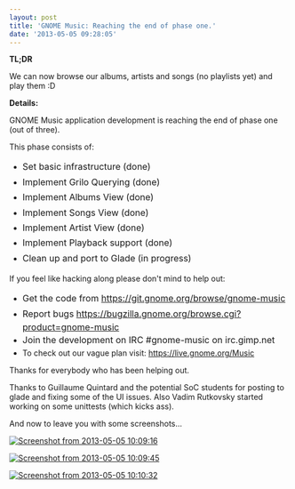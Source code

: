```yaml
---
layout: post
title: 'GNOME Music: Reaching the end of phase one.'
date: '2013-05-05 09:28:05'
---
```


<strong>TL;DR</strong>

We can now browse our albums, artists and songs (no playlists yet) and play them :D

<strong>Details:</strong>

GNOME Music application development is reaching the end of phase one (out of three).

This phase consists of:
<ul>
	<li><span style="line-height: 1.714285714; font-size: 1rem;">Set basic infrastructure (done)</span></li>
	<li><span style="line-height: 1.714285714; font-size: 1rem;">Implement Grilo Querying (done) </span></li>
	<li><span style="line-height: 1.714285714; font-size: 1rem;">Implement Albums View (done)</span></li>
	<li><span style="line-height: 1.714285714; font-size: 1rem;">Implement Songs View (done)</span></li>
	<li><span style="line-height: 1.714285714; font-size: 1rem;">Implement Artist View (done)</span></li>
	<li><span style="line-height: 1.714285714; font-size: 1rem;">Implement Playback support (done)</span></li>
	<li><span style="line-height: 1.714285714; font-size: 1rem;">Clean up and port to Glade (in progress)</span></li>
</ul>
If you feel like hacking along please don't mind to help out:
<ul>
	<li><span style="line-height: 1.714285714; font-size: 1rem;">Get the code from <a href="https://git.gnome.org/browse/gnome-music">https://git.gnome.org/browse/gnome-music</a></span></li>
	<li><span style="line-height: 1.714285714; font-size: 1rem;">Report bugs <a href="https://bugzilla.gnome.org/browse.cgi?product=gnome-music">https://bugzilla.gnome.org/browse.cgi?product=gnome-music</a></span></li>
	<li><span style="line-height: 1.714285714; font-size: 1rem;">Join the development on IRC #gnome-music on irc.gimp.net</span></li>
	<li>To check out our vague plan visit: <a href="https://live.gnome.org/Music">https://live.gnome.org/Music</a></li>
</ul>
Thanks for everybody who has been helping out.

Thanks to Guillaume Quintard and the potential SoC students for posting to glade and fixing some of the UI issues. Also Vadim Rutkovsky started working on some unittests (which kicks ass).

And now to leave you with some screenshots...

<a href="http://geekyogre.com/content/images/2013/05/Screenshot-from-2013-05-05-100916.png"><img class="alignnone size-full wp-image-3309" alt="Screenshot from 2013-05-05 10:09:16" src="http://geekyogre.com/content/images/2013/05/Screenshot-from-2013-05-05-100916.png" /></a>

<a href="http://geekyogre.com/content/images/2013/05/Screenshot-from-2013-05-05-100945.png"><img class="alignnone size-full wp-image-3308" alt="Screenshot from 2013-05-05 10:09:45" src="http://geekyogre.com/content/images/2013/05/Screenshot-from-2013-05-05-100945.png" /></a> 

<a href="http://geekyogre.com/content/images/2013/05/Screenshot-from-2013-05-05-101032.png"><img class="alignnone size-full wp-image-3306" alt="Screenshot from 2013-05-05 10:10:32" src="http://geekyogre.com/content/images/2013/05/Screenshot-from-2013-05-05-101032.png" /></a>

&nbsp;

&nbsp;
